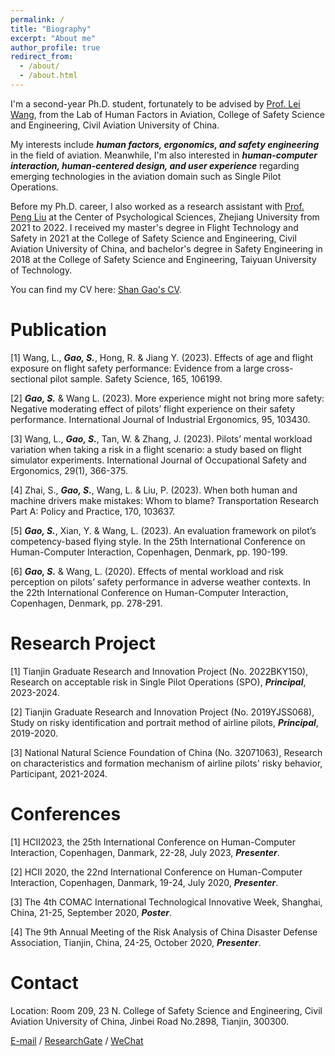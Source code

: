 ```yaml
---
permalink: /
title: "Biography"
excerpt: "About me"
author_profile: true
redirect_from: 
  - /about/
  - /about.html
---
```


I'm a second-year Ph.D. student, fortunately to be advised by [Prof. Lei Wang](https://www.cauc.edu.cn/yjsy/info/1139/1441.htm), from the Lab of Human Factors in Aviation, College of Safety Science and Engineering, Civil Aviation University of China. 

My interests include ***human factors, ergonomics, and safety engineering*** in the field of aviation. Meanwhile, I'm also interested in ***human-computer interaction, human-centered design, and user experience*** regarding emerging technologies in the aviation domain such as Single Pilot Operations.

Before my Ph.D. career, I also worked as a research assistant with [Prof. Peng Liu](https://person.zju.edu.cn/pengliu#955294) at the Center of Psychological Sciences, Zhejiang University from 2021 to 2022. I received my master's degree in Flight Technology and Safety in 2021 at the College of Safety Science and Engineering, Civil Aviation University of China, and bachelor's degree in Safety Engineering in 2018 at the College of Safety Science and Engineering, Taiyuan University of Technology.

You can find my CV here: [Shan Gao's CV](../assets/CV.pdf).

Publication
======
[1] Wang, L., ***Gao, S.***, Hong, R. & Jiang Y. (2023). Effects of age and flight exposure on flight safety performance: Evidence from a large cross-sectional pilot sample. Safety Science, 165, 106199.

[2] ***Gao, S.*** & Wang L. (2023). More experience might not bring more safety: Negative moderating effect of pilots’ flight experience on their safety performance. International Journal of Industrial Ergonomics, 95, 103430.

[3] Wang, L., ***Gao, S.***, Tan, W. & Zhang, J. (2023). Pilots’ mental workload variation when taking a risk in a flight scenario: a study based on flight simulator experiments. International Journal of Occupational Safety and Ergonomics, 29(1), 366-375.

[4] Zhai, S., ***Gao, S.***, Wang, L. & Liu, P. (2023). When both human and machine drivers make mistakes: Whom to blame? Transportation Research Part A: Policy and Practice, 170, 103637.

[5] ***Gao, S.***, Xian, Y. & Wang, L. (2023). An evaluation framework on pilot’s competency-based flying style. In the 25th International Conference on Human-Computer Interaction, Copenhagen, Denmark, pp. 190-199.

[6] ***Gao, S.*** & Wang, L. (2020). Effects of mental workload and risk perception on pilots’ safety performance in adverse weather contexts. In the 22th International Conference on Human-Computer Interaction, Copenhagen, Denmark, pp. 278-291.

Research Project
======
[1] Tianjin Graduate Research and Innovation Project (No. 2022BKY150), Research on acceptable risk in Single Pilot Operations (SPO), ***Principal***, 2023-2024.

[2] Tianjin Graduate Research and Innovation Project (No. 2019YJSS068), Study on risky identification and portrait method of airline pilots, ***Principal***, 2019-2020.

[3] National Natural Science Foundation of China (No. 32071063), Research on characteristics and formation mechanism of airline pilots' risky behavior, Participant, 2021-2024.

Conferences
======
[1] HCII2023, the 25th International Conference on Human-Computer Interaction, Copenhagen, Danmark, 22-28, July 2023, ***Presenter***.

[2] HCII 2020, the 22nd International Conference on Human-Computer Interaction, Copenhagen, Danmark, 19-24, July 2020, ***Presenter***.

[3] The 4th COMAC International Technological Innovative Week, Shanghai, China, 21-25, September 2020, ***Poster***.

[4] The 9th Annual Meeting of the Risk Analysis of China Disaster Defense Association, Tianjin, China, 24-25, October 2020, ***Presenter***.

Contact
======
Location: Room 209, 23 N. College of Safety Science and Engineering, Civil Aviation University of China, Jinbei Road No.2898, Tianjin, 300300.

[E-mail](mailto:shangao2022@foxmail.com) / [ResearchGate](https://www.researchgate.net/profile/Shan-Gao-66?ev=hdr_xprf) / [WeChat](../images/wechat.jpg)
